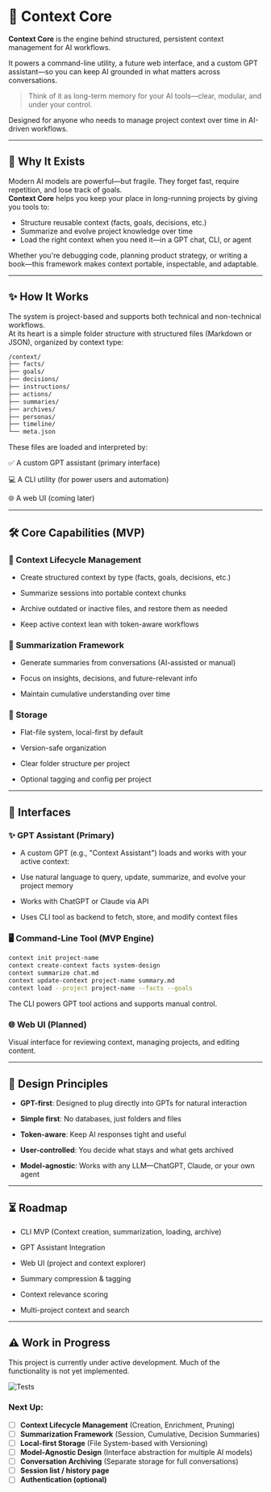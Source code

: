 # 🧠 Context Core

**Context Core** is the engine behind structured, persistent context management for AI workflows.  

It powers a command-line utility, a future web interface, and a custom GPT assistant—so you can keep AI grounded in what matters across conversations.

> Think of it as long-term memory for your AI tools—clear, modular, and under your control.

Designed for anyone who needs to manage project context over time in AI-driven workflows.

---

## 🎯 Why It Exists

Modern AI models are powerful—but fragile. They forget fast, require repetition, and lose track of goals.  
**Context Core** helps you keep your place in long-running projects by giving you tools to:

- Structure reusable context (facts, goals, decisions, etc.)
- Summarize and evolve project knowledge over time
- Load the right context when you need it—in a GPT chat, CLI, or agent

Whether you're debugging code, planning product strategy, or writing a book—this framework makes context portable, inspectable, and adaptable.

---
## ✨ How It Works

The system is project-based and supports both technical and non-technical workflows.  
At its heart is a simple folder structure with structured files (Markdown or JSON), organized by context type:

```bash
/context/
├── facts/
├── goals/
├── decisions/
├── instructions/
├── actions/
├── summaries/
├── archives/
├── personas/
├── timeline/
└── meta.json
```

These files are loaded and interpreted by:

✅ A custom GPT assistant (primary interface)

💻 A CLI utility (for power users and automation)

🌐 A web UI (coming later)

---
## 🛠 Core Capabilities (MVP)

### 🧩 Context Lifecycle Management
- Create structured context by type (facts, goals, decisions, etc.)

- Summarize sessions into portable context chunks

- Archive outdated or inactive files, and restore them as needed

- Keep active context lean with token-aware workflows

### 🧠 Summarization Framework
- Generate summaries from conversations (AI-assisted or manual)

- Focus on insights, decisions, and future-relevant info

- Maintain cumulative understanding over time

### 💾 Storage
- Flat-file system, local-first by default

- Version-safe organization

- Clear folder structure per project

- Optional tagging and config per project
---

## 🤖 Interfaces
### ✨ GPT Assistant (Primary)
- A custom GPT (e.g., "Context Assistant") loads and works with your active context:

- Use natural language to query, update, summarize, and evolve your project memory

- Works with ChatGPT or Claude via API

- Uses CLI tool as backend to fetch, store, and modify context files

### 🖥️ Command-Line Tool (MVP Engine)
```bash
context init project-name
context create-context facts system-design
context summarize chat.md
context update-context project-name summary.md
context load --project project-name --facts --goals
```
The CLI powers GPT tool actions and supports manual control.

### 🌐 Web UI (Planned)
Visual interface for reviewing context, managing projects, and editing content.

---
## 📌 Design Principles

- **GPT-first**: Designed to plug directly into GPTs for natural interaction

- **Simple first**: No databases, just folders and files

- **Token-aware**: Keep AI responses tight and useful

- **User-controlled**: You decide what stays and what gets archived

- **Model-agnostic**: Works with any LLM—ChatGPT, Claude, or your own agent

---
## ⏳ Roadmap
 - CLI MVP (Context creation, summarization, loading, archive)

 - GPT Assistant Integration

 - Web UI (project and context explorer)

 - Summary compression & tagging

 - Context relevance scoring

 - Multi-project context and search

---

## ⚠️ Work in Progress

This project is currently under active development. Much of the functionality is not yet implemented.

![Tests](https://github.com/alatruwe/context-core/actions/workflows/test.yml/badge.svg)

### Next Up:
- [ ] **Context Lifecycle Management** (Creation, Enrichment, Pruning)
- [ ] **Summarization Framework** (Session, Cumulative, Decision Summaries)
- [ ] **Local-first Storage** (File System-based with Versioning)
- [ ] **Model-Agnostic Design** (Interface abstraction for multiple AI models)
- [ ] **Conversation Archiving** (Separate storage for full conversations)
- [ ] **Session list / history page**
- [ ] **Authentication (optional)**
